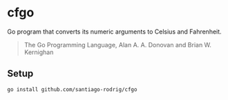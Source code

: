 # cfgo

Go program that converts its numeric arguments to Celsius
and Fahrenheit.

> The Go Programming Language, Alan A. A. Donovan and Brian W. Kernighan

## Setup

```sh
go install github.com/santiago-rodrig/cfgo
```
